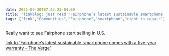 ```yaml
---
date: 2021-09-30T07:23:23-04:00
title: "linkblog: just read 'Fairphone’s latest sustainable smartphone comes with a five-year warranty - The Verge'"
tags: ["link","Communities","Fairphone","smartphone","right to repair"]
---
```

Really want to see Fairphone start selling in U.S.
 
[link to 'Fairphone’s latest sustainable smartphone comes with a five-year warranty - The Verge'](https://www.theverge.com/2021/9/30/22700014/fairphone-4-release-date-news-features-warranty-price-sustainable)
